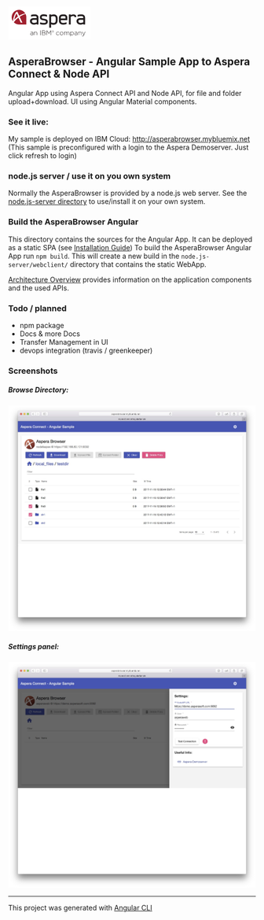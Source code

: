 ![](doc/img/aspera.png)
## AsperaBrowser -  Angular Sample App to Aspera Connect & Node API  

Angular App using Aspera Connect API and Node API, for file and folder upload+download.
UI using Angular Material components.

### See it live:
My sample is deployed on IBM Cloud:
http://asperabrowser.mybluemix.net
(This sample is preconfigured with a login to the Aspera Demoserver. Just click refresh to login)

### node.js server / use it on you own system
Normally the AsperaBrowser is provided by a node.js web server. See the [node.js-server directory](node.js-server) to use/install it on your own system.

### Build the AsperaBrowser Angular
This directory contains the sources for the Angular App. It can be deployed as a static SPA (see [Installation Guide](doc/Installation_Guide.md))
To build the AsperaBrowser Angular App run `npm build`.  This will create a new build in the `node.js-server/webclient/` directory that contains the static WebApp.   

[Architecture Overview](doc/Architecture.md) provides information on the application components and the used APIs. 

### Todo / planned 
- npm package
- Docs & more Docs
- Transfer Management in UI 
- devops integration (travis / greenkeeper)

### Screenshots 

##### Browse Directory:
![](doc/img/browse.jpg)

##### Settings panel:
![](doc/img/settings.jpg)


---

This project was generated with [Angular CLI](https://github.com/angular/angular-cli) 
